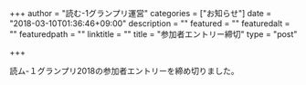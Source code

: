 +++
author = "読む-1グランプリ運営"
categories = ["お知らせ"]
date = "2018-03-10T01:36:46+09:00"
description = ""
featured = ""
featuredalt = ""
featuredpath = ""
linktitle = ""
title = "参加者エントリー締切"
type = "post"

+++

読ム-１グランプリ2018の参加者エントリーを締め切りました。




















